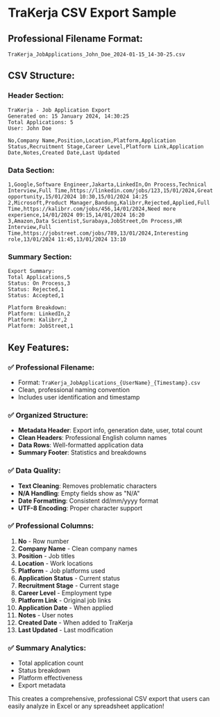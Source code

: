 # TraKerja CSV Export Sample

## Professional Filename Format:
```
TraKerja_JobApplications_John_Doe_2024-01-15_14-30-25.csv
```

## CSV Structure:

### Header Section:
```csv
TraKerja - Job Application Export
Generated on: 15 January 2024, 14:30:25
Total Applications: 5
User: John Doe

No,Company Name,Position,Location,Platform,Application Status,Recruitment Stage,Career Level,Platform Link,Application Date,Notes,Created Date,Last Updated
```

### Data Section:
```csv
1,Google,Software Engineer,Jakarta,LinkedIn,On Process,Technical Interview,Full Time,https://linkedin.com/jobs/123,15/01/2024,Great opportunity,15/01/2024 10:30,15/01/2024 14:25
2,Microsoft,Product Manager,Bandung,Kalibrr,Rejected,Applied,Full Time,https://kalibrr.com/jobs/456,14/01/2024,Need more experience,14/01/2024 09:15,14/01/2024 16:20
3,Amazon,Data Scientist,Surabaya,JobStreet,On Process,HR Interview,Full Time,https://jobstreet.com/jobs/789,13/01/2024,Interesting role,13/01/2024 11:45,13/01/2024 13:10
```

### Summary Section:
```csv
Export Summary:
Total Applications,5
Status: On Process,3
Status: Rejected,1
Status: Accepted,1

Platform Breakdown:
Platform: LinkedIn,2
Platform: Kalibrr,2
Platform: JobStreet,1
```

## Key Features:

### ✅ **Professional Filename:**
- Format: `TraKerja_JobApplications_{UserName}_{Timestamp}.csv`
- Clean, professional naming convention
- Includes user identification and timestamp

### ✅ **Organized Structure:**
- **Metadata Header**: Export info, generation date, user, total count
- **Clean Headers**: Professional English column names
- **Data Rows**: Well-formatted application data
- **Summary Footer**: Statistics and breakdowns

### ✅ **Data Quality:**
- **Text Cleaning**: Removes problematic characters
- **N/A Handling**: Empty fields show as "N/A"
- **Date Formatting**: Consistent dd/mm/yyyy format
- **UTF-8 Encoding**: Proper character support

### ✅ **Professional Columns:**
1. **No** - Row number
2. **Company Name** - Clean company names
3. **Position** - Job titles
4. **Location** - Work locations
5. **Platform** - Job platforms used
6. **Application Status** - Current status
7. **Recruitment Stage** - Current stage
8. **Career Level** - Employment type
9. **Platform Link** - Original job links
10. **Application Date** - When applied
11. **Notes** - User notes
12. **Created Date** - When added to TraKerja
13. **Last Updated** - Last modification

### ✅ **Summary Analytics:**
- Total application count
- Status breakdown
- Platform effectiveness
- Export metadata

This creates a comprehensive, professional CSV export that users can easily analyze in Excel or any spreadsheet application!

